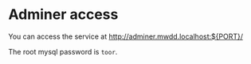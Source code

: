 # Adminer access

You can access the service at http://adminer.mwdd.localhost:${PORT}/

The root mysql password is `toor`.
